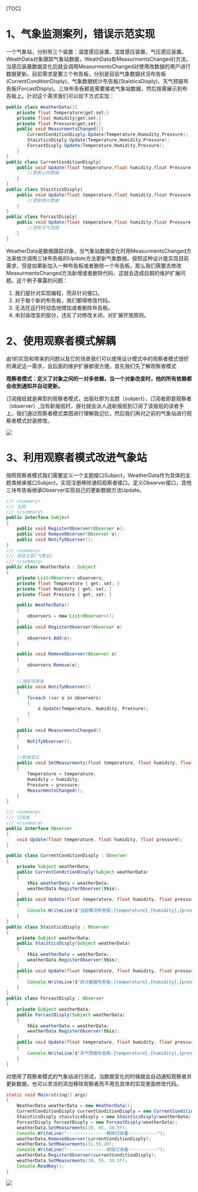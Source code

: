 [TOC]

# 1、气象监测案列，错误示范实现
一个气象站，分别有三个装置：温度感应装置，湿度感应装置，气压感应装置。WeathData对象跟踪气象站数据，WeathData有MeasurmentsChanged()方法，当感应装置数据变化后就会调用MeasurmentsChanged对使用改数据的用户进行数据更新。目前需求是要三个布告板，分别是目前气象数据状况布告板(CurrentConditionDisply)、气象数据统计布告板(StaisticsDisply)、天气预报布告板(ForcastDisply)。三块布告板都是需要接收气象站数据，然后按需展示到布告板上。针对这个需求我们可以如下方式实现：
```java
public class WeatherData(){
    private float Temperature{get;set;}
    private float Humidity{get;set;}
    private float Pressure{get;set;}
    public void MeasurmentsChanged(){
        CurrentConditionDisply.Update(Temperature,Humidity,Pressure);
        StaisticsDisply.Update(Temperature,Humidity,Pressure);
        ForcastDisply.Update(Temperature,Humidity,Pressure);
    }
}
public class CurrentConditionDisply{
    public void Update(float temperature,float humidity,float Pressure){
        //更新公布数据
    }
}
public class StaisticsDisply{
    public void Update(float temperature,float humidity,float Pressure){
        //更新统计数据
    }
}
public class ForcastDisply{
    public void Update(float temperature,float humidity,float Pressure){
        //更新天气预报
    }
}
```
WeatherData是数据跟踪对象，当气象站数据变化时用MeasurmentsChanged方法来依次调用三块布告板的Update方法更新气象数据。按照这种设计能实现目前需求，但是如果新加入一种布告板或者删除一个布告板，那么我们需要去修改MeasurmentsChanged方法新增或者删除代码，这就会造成后期的维护扩展问题。这个例子暴露的问题：
 1. 我们是针对实现编程，而非针对接口。
 2. 对于每个新的布告板，我们都得修改代码。
 3. 无法在运行时动态地增加或者删除布告板。
 4. 未封装改变的部分，违反了对修改关闭，对扩展开放原则。

# 2、使用观察者模式解耦
由1的实现和带来的问题以及它的场景我们可以使用设计模式中的观察者模式很好的满足这一需求，且后面的维护扩展都很方便。首先我们先了解观察者模式

**观察者模式：定义了对象之间的一对多依赖，当一个对象改变时，他的所有依赖都会收到通知并自动更新。**

订阅报纸就是典型的观察者模式，出版社即为主题（subject），订阅者即是观察者（observer）,当有新报纸时，报社就会派人送新报纸到订阅了该报纸的读者手上。我们通过观察者模式类图进行理解我记忆，然后我们再对之前的气象站进行观察者模式封装修改。

![](https://img2018.cnblogs.com/blog/993045/201910/993045-20191022000226834-1499544807.jpg)

# 3、利用观察者模式改进气象站
按照观察者模式我们需要定义一个主题接口Subject，WeatherData作为具体的主题类继承接口Subject，实现注册移除通知观察者接口。定义Observer接口，其他三块布告板继承Observer实现自己的更新数据方法Update。
```java
/// <summary>
/// 主题
/// </summary>
public interface Subject
{
    public void RegisterObserver(Observer o);
    public void RemoveObserver(Observer o);
    public void NotifyObserver();
}
/// <summary>
/// 具体主题(气象站)
/// </summary>
public class WeatherData : Subject
{
    private List<Observer> observers;
    private float Temperature { get; set; }
    private float Humidity { get; set; }
    private float Pressure { get; set; }

    public WeatherData()
    {
        observers = new List<Observer>();
    }
    public void RegisterObserver(Observer o)
    {
        observers.Add(o);
    }

    public void RemoveObserver(Observer o)
    {
        observers.Remove(o);
    }

    //通知观察者
    public void NotifyObserver()
    {
        foreach (var o in observers)
        {
            o.Update(Temperature, Humidity, Pressure);
        }
    }

    public void MeasurmentsChanged()
    {
        NotifyObserver();
    }

    //数据变化
    public void SetMeasurments(float temperature, float humidity, float pressure)
    {
        Temperature = temperature;
        Humidity = humidity;
        Pressure = pressure;
        MeasurmentsChanged();
    }
}

/// <summary>
/// 订阅者
/// </summary>
public interface Observer
{
    void Update(float temperature, float humidity, float pressure);
}

public class CurrentConditionDisply : Observer
{
    private Subject weatherData;
    public CurrentConditionDisply(Subject weatherData)
    {
        this.weatherData = weatherData;
        weatherData.RegisterObserver(this);
    }
    public void Update(float temperature, float humidity, float pressure)
    {
        Console.WriteLine($"当前情况布告板:{temperature},{humidity},{pressure}");
    }
}
public class StaisticsDisply : Observer
{
    private Subject weatherData;
    public StaisticsDisply(Subject weatherData)
    {
        this.weatherData = weatherData;
        weatherData.RegisterObserver(this);
    }
    public void Update(float temperature, float humidity, float pressure)
    {
        Console.WriteLine($"统计数据布告板:{temperature},{humidity},{pressure}");
    }
}
public class ForcastDisply : Observer
{
    private Subject weatherData;
    public ForcastDisply(Subject weatherData)
    {
        this.weatherData = weatherData;
        weatherData.RegisterObserver(this);
    }
    public void Update(float temperature, float humidity, float pressure)
    {
        Console.WriteLine($"天气预报布告板:{temperature},{humidity},{pressure}");
    }
}
```
对使用了观察者模式的气象站进行测试，当数据变化的时候就会自动通知观察者并更新数据，也可以灵活的添加移除观察者而不用去具体的实现里面修改代码。
```java
static void Main(string[] args)
{
    WeatherData weatherData = new WeatherData();
    CurrentConditionDisply currentConditionDisply = new CurrentConditionDisply(weatherData);
    StaisticsDisply staisticsDisply = new StaisticsDisply(weatherData);
    ForcastDisply forcastDisply = new ForcastDisply(weatherData);
    weatherData.SetMeasurments(30, 65, 30.5F);
    Console.WriteLine("---------------移除订阅者-----------");
    weatherData.RemoveObserver(currentConditionDisply);
    weatherData.SetMeasurments(31,55,20);
    Console.WriteLine("---------------添加订阅者-----------");
    weatherData.RegisterObserver(currentConditionDisply);
    weatherData.SetMeasurments(30, 55, 30.5F);
    Console.ReadKey();
}
```
![](https://img2018.cnblogs.com/blog/993045/201910/993045-20191022011803563-1210103992.png)